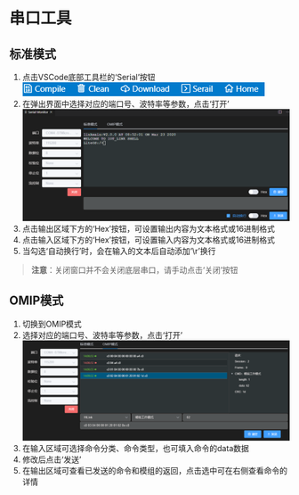 # 串口工具

## 标准模式
1. 点击VSCode底部工具栏的‘Serial’按钮  
   ![](./images/toolbar.png)
2. 在弹出界面中选择对应的端口号、波特率等参数，点击‘打开’  
   ![](./images/serial-standard.png)
3. 点击输出区域下方的‘Hex’按钮，可设置输出内容为文本格式或16进制格式
4. 点击输入区域下方的‘Hex’按钮，可设置输入内容为文本格式或16进制格式
5. 当勾选‘自动换行’时，会在输入的文本后自动添加‘\r’换行
> **注意**：关闭窗口并不会关闭底层串口，请手动点击‘关闭’按钮
## OMIP模式
1. 切换到OMIP模式
2. 选择对应的端口号、波特率等参数，点击‘打开’  
   ![](./images/serial-omip.png)
3. 在输入区域可选择命令分类、命令类型，也可填入命令的data数据
4. 修改后点击‘发送’
5. 在输出区域可查看已发送的命令和模组的返回，点击选中可在右侧查看命令的详情